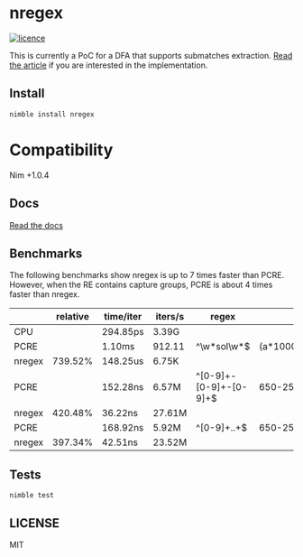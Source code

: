 # nregex

[![licence](https://img.shields.io/github/license/nitely/nim-regex.svg?style=flat-square)](https://raw.githubusercontent.com/nitely/nregex/master/LICENSE)

This is currently a PoC for a DFA that supports submatches extraction. [Read the article](https://nitely.github.io/2020/01/19/a-dfa-for-submatches-extraction.html) if you are interested in the implementation.

## Install

```
nimble install nregex
```

# Compatibility

Nim +1.0.4

## Docs

[Read the docs](https://nitely.github.io/nregex/)

## Benchmarks

The following benchmarks show nregex is up to 7 times faster than PCRE. However, when the RE contains capture groups, PCRE is about 4 times faster than nregex.

|  | relative | time/iter | iters/s | regex | text
| --- | --- | --- | --- | --- | ---
CPU | | 294.85ps | 3.39G
PCRE | | 1.10ms | 912.11 | ^\w\*sol\w\*$ | (a\*100000)sol(b\*100000)
nregex | 739.52% | 148.25us | 6.75K
PCRE | | 152.28ns | 6.57M | ^[0-9]+-[0-9]+-[0-9]+$ | 650-253-0001
nregex | 420.48% | 36.22ns | 27.61M
PCRE | | 168.92ns | 5.92M | ^[0-9]+..+$ | 650-253-0001
nregex | 397.34% | 42.51ns | 23.52M

## Tests

```
nimble test
```

## LICENSE

MIT
